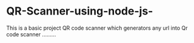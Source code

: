 # QR-Scanner-using-node-js-
This is a basic project QR code scanner which generators any url into Qr code scanner .........
